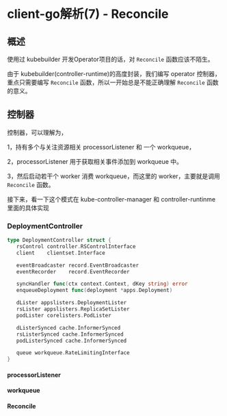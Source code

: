 # client-go解析(7) - Reconcile


## 概述

使用过 kubebuilder 开发Operator项目的话，对 `Reconcile` 函数应该不陌生。

由于 kubebuilder(controller-runtime)的高度封装，我们编写 operator 控制器，重点只需要编写 `Reconcile` 函数，所以一开始总是不能正确理解 `Reconcile` 函数的意义。



## 控制器

控制器，可以理解为，

1，持有多个与关注资源相关 processorListener 和 一个 workqueue，

2，processorListener 用于获取相关事件添加到 workqueue 中。

3，然后启动若干个 worker 消费 workqueue，而这里的 worker，主要就是调用 `Reconcile` 函数。

接下来，看一下这个模式在 kube-controller-manager 和 controller-runtinme 里面的具体实现

### DeploymentController

```go
type DeploymentController struct {
   rsControl controller.RSControlInterface
   client    clientset.Interface

   eventBroadcaster record.EventBroadcaster
   eventRecorder    record.EventRecorder

   syncHandler func(ctx context.Context, dKey string) error
   enqueueDeployment func(deployment *apps.Deployment)

   dLister appslisters.DeploymentLister
   rsLister appslisters.ReplicaSetLister
   podLister corelisters.PodLister

   dListerSynced cache.InformerSynced
   rsListerSynced cache.InformerSynced
   podListerSynced cache.InformerSynced

   queue workqueue.RateLimitingInterface
}
```

#### processorListener

#### workqueue

#### Reconcile


